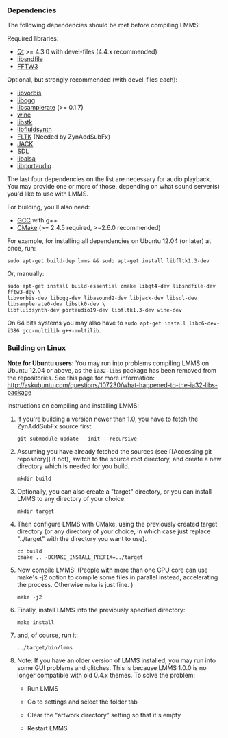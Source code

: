 ### Dependencies

The following dependencies should be met before compiling LMMS:

Required libraries:

* [Qt](http://qt-project.org/) >= 4.3.0 with devel-files (4.4.x recommended)
* [libsndfile](http://www.mega-nerd.com/libsndfile/)
* [FFTW3](http://www.fftw.org/)

Optional, but strongly recommended (with devel-files each):
* [libvorbis](http://xiph.org/vorbis/)
* [libogg](http://xiph.org/ogg/)
* [libsamplerate](http://www.mega-nerd.com/SRC/) (>= 0.1.7)
* [wine](http://www.winehq.org/)
* [libstk](http://www.libstk.net/)
* [libfluidsynth](http://fluidsynth.sourceforge.net/)
* [FLTK](http://www.fltk.org/) (Needed by ZynAddSubFx)
* [JACK](http://jackaudio.org/)
* [SDL](http://www.libsdl.org/)
* [libalsa](http://www.alsa-project.org/)
* [libportaudio](http://www.portaudio.com/)

The last four dependencies on the list are necessary for audio playback. You may provide one or more of those, depending on what sound server(s) you'd like to use with LMMS.

For building, you'll also need:
* [GCC](http://gcc.gnu.org/) with g++
* [CMake](http://www.cmake.org/) (>= 2.4.5 required, >=2.6.0 recommended)

For example, for installing all dependencies on Ubuntu 12.04 (or later) at once, run:
```
sudo apt-get build-dep lmms && sudo apt-get install libfltk1.3-dev
```
Or, manually:
```
sudo apt-get install build-essential cmake libqt4-dev libsndfile-dev fftw3-dev \
libvorbis-dev libogg-dev libasound2-dev libjack-dev libsdl-dev libsamplerate0-dev libstk0-dev \
libfluidsynth-dev portaudio19-dev libfltk1.3-dev wine-dev
```
On 64 bits systems you may also have to `sudo apt-get install libc6-dev-i386 gcc-multilib g++-multilib`.

### Building on Linux

**Note for Ubuntu users:** You may run into problems compiling LMMS on Ubuntu 12.04 or above, as the `ia32-libs` package has been removed from the repositories. See this page for more information: <http://askubuntu.com/questions/107230/what-happened-to-the-ia32-libs-package>

Instructions on compiling and installing LMMS:

1. If you're building a version newer than 1.0, you have to fetch the ZynAddSubFx source first:

    ```
    git submodule update --init --recursive
    ```

1. Assuming you have already fetched the sources (see [[Accessing git repository]] if not), switch to the source root directory, and create a new directory which is needed for you build.

    ```
    mkdir build
    ```
2. Optionally, you can also create a "target" directory, or you can install LMMS to any directory of your choice.

    ```
    mkdir target
    ```
3. Then configure LMMS with CMake, using the previously created target directory (or any directory of your choice, in which case just replace "../target" with the directory you want to use).

    ```
    cd build
    cmake .. -DCMAKE_INSTALL_PREFIX=../target
    ```
4. Now compile LMMS: (People with more than one CPU core can use make's -j2 option to compile some files in parallel instead, accelerating the process. Otherwise `make` is just fine. )

    ```
    make -j2
    ```
5. Finally, install LMMS into the previously specified directory:

    ```
    make install
    ```
6. and, of course, run it:

    ```
    ../target/bin/lmms
    ```
7. Note: If you have an older version of LMMS installed, you may run into some GUI problems and glitches. This is because LMMS 1.0.0 is no longer compatible with old 0.4.x themes. To solve the problem: 

    - Run LMMS

    - Go to settings and select the folder tab 

    - Clear the "artwork directory" setting so that it's empty 

    - Restart LMMS